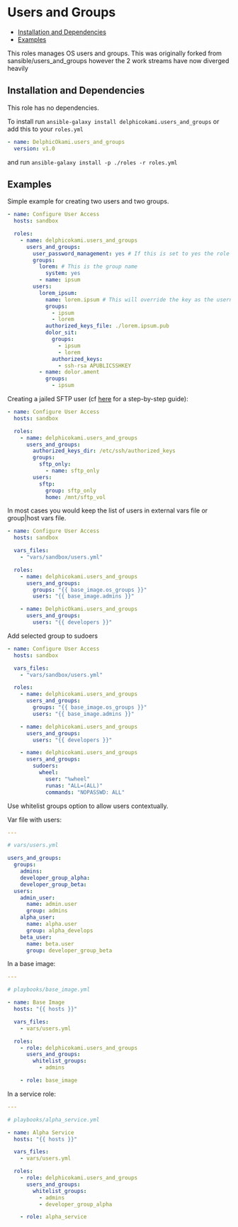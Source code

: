 # Users and Groups
* [Installation and Dependencies](#installation-and-dependencies)
* [Examples](#examples)

This roles manages OS users and groups. This was originally forked from sansible/users_and_groups however the 2 work streams have now diverged heavily



## Installation and Dependencies

This role has no dependencies.

To install run `ansible-galaxy install delphicokami.users_and_groups` or add
this to your `roles.yml`

```YAML
- name: DelphicOkami.users_and_groups
  version: v1.0
```

and run `ansible-galaxy install -p ./roles -r roles.yml`




## Examples

Simple example for creating two users and two groups.

```YAML
- name: Configure User Access
  hosts: sandbox

  roles:
    - name: delphicokami.users_and_groups
      users_and_groups:
        user_password_management: yes # If this is set to yes the role will force reset of a users password if none is set (meaning users must manually set their password on next login)
        groups:
          lorem: # This is the group name
            system: yes
          - name: ipsum
        users:
          lorem_ipsum:
            name: lorem.ipsum # This will override the key as the username if it is set
            groups:
              - ipsum
              - lorem
            authorized_keys_file: ./lorem.ipsum.pub
            dolor_sit:
              groups:
                - ipsum
                - lorem
              authorized_keys:
                - ssh-rsa APUBLICSSHKEY
          - name: dolor.ament
            groups:
              - ipsum
```

Creating a jailed SFTP user (cf [here](https://wiki.archlinux.org/index.php/SFTP_chroot) for a step-by-step guide):

```YAML
- name: Configure User Access
  hosts: sandbox

  roles:
    - name: delphicokami.users_and_groups
      users_and_groups:
        authorized_keys_dir: /etc/ssh/authorized_keys
        groups:
          sftp_only:
            - name: sftp_only
        users:
          sftp:
            group: sftp_only
            home: /mnt/sftp_vol
```

In most cases you would keep the list of users in external vars file or
group|host vars file.

```YAML
- name: Configure User Access
  hosts: sandbox

  vars_files:
    - "vars/sandbox/users.yml"

  roles:
    - name: delphicokami.users_and_groups
      users_and_groups:
        groups: "{{ base_image.os_groups }}"
        users: "{{ base_image.admins }}"

    - name: DelphicOkami.users_and_groups
      users_and_groups:
        users: "{{ developers }}"
```

Add selected group to sudoers

```YAML
- name: Configure User Access
  hosts: sandbox

  vars_files:
    - "vars/sandbox/users.yml"

  roles:
    - name: delphicokami.users_and_groups
      users_and_groups:
        groups: "{{ base_image.os_groups }}"
        users: "{{ base_image.admins }}"

    - name: delphicokami.users_and_groups
      users_and_groups:
        users: "{{ developers }}"

    - name: delphicokami.users_and_groups
      users_and_groups:
        sudoers:
          wheel:
            user: "%wheel"
            runas: "ALL=(ALL)"
            commands: "NOPASSWD: ALL"
```

Use whitelist groups option to allow users contextually.

Var file with users:

```YAML
---

# vars/users.yml

users_and_groups:
  groups:
    admins:
    developer_group_alpha:
    developer_group_beta:
  users:
    admin_user:
      name: admin.user
      group: admins
    alpha_user:
      name: alpha.user
      group: alpha_develops
    beta_user:
      name: beta.user
      group: developer_group_beta
```

In a base image:

```YAML
---

# playbooks/base_image.yml

- name: Base Image
  hosts: "{{ hosts }}"

  vars_files:
    - vars/users.yml

  roles:
    - role: delphicokami.users_and_groups
      users_and_groups:
        whitelist_groups:
          - admins

    - role: base_image
```

In a service role:

```YAML
---

# playbooks/alpha_service.yml

- name: Alpha Service
  hosts: "{{ hosts }}"

  vars_files:
    - vars/users.yml

  roles:
    - role: delphicokami.users_and_groups
      users_and_groups:
        whitelist_groups:
          - admins
          - developer_group_alpha

    - role: alpha_service
```
